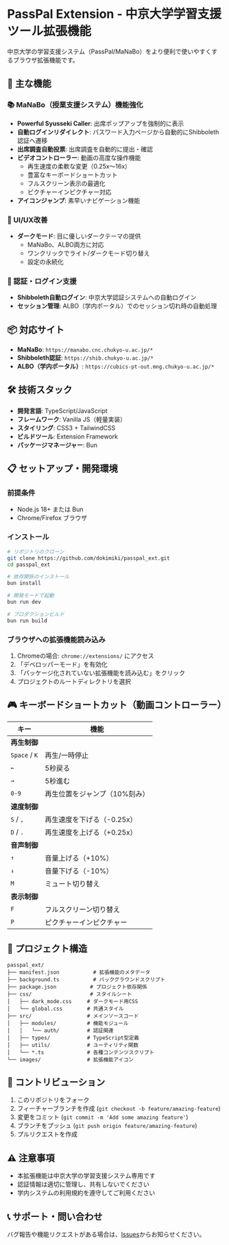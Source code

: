 # PassPal Extension - 中京大学学習支援ツール拡張機能

中京大学の学習支援システム（PassPal/MaNaBo）をより便利で使いやすくするブラウザ拡張機能です。

## 🚀 主な機能

### 📚 MaNaBo（授業支援システム）機能強化
- **Powerful Syusseki Caller**: 出席ポップアップを強制的に表示
- **自動ログインリダイレクト**: パスワード入力ページから自動的にShibboleth認証へ遷移
- **出席調査自動投票**: 出席調査を自動的に提出・確認
- **ビデオコントローラー**: 動画の高度な操作機能
  - 再生速度の柔軟な変更（0.25x〜16x）
  - 豊富なキーボードショートカット
  - フルスクリーン表示の最適化
  - ピクチャーインピクチャー対応
- **アイコンジャンプ**: 素早いナビゲーション機能

### 🌙 UI/UX改善
- **ダークモード**: 目に優しいダークテーマの提供
  - MaNaBo、ALBO両方に対応
  - ワンクリックでライト/ダークモード切り替え
  - 設定の永続化

### 🔐 認証・ログイン支援
- **Shibboleth自動ログイン**: 中京大学認証システムへの自動ログイン
- **セッション管理**: ALBO（学内ポータル）でのセッション切れ時の自動処理

## 📦 対応サイト

- **MaNaBo**: `https://manabo.cnc.chukyo-u.ac.jp/*`
- **Shibboleth認証**: `https://shib.chukyo-u.ac.jp/*`
- **ALBO（学内ポータル）**: `https://cubics-pt-out.mng.chukyo-u.ac.jp/*`

## 🛠️ 技術スタック

- **開発言語**: TypeScript/JavaScript
- **フレームワーク**: Vanilla JS（軽量実装）
- **スタイリング**: CSS3 + TailwindCSS
- **ビルドツール**: Extension Framework
- **パッケージマネージャー**: Bun

## 📋 セットアップ・開発環境

### 前提条件
- Node.js 18+ または Bun
- Chrome/Firefox ブラウザ

### インストール
```bash
# リポジトリのクローン
git clone https://github.com/dokimiki/passpal_ext.git
cd passpal_ext

# 依存関係のインストール
bun install

# 開発モードで起動
bun run dev

# プロダクションビルド
bun run build
```

### ブラウザへの拡張機能読み込み
1. Chromeの場合: `chrome://extensions/` にアクセス
2. 「デベロッパーモード」を有効化
3. 「パッケージ化されていない拡張機能を読み込む」をクリック
4. プロジェクトのルートディレクトリを選択

## 🎮 キーボードショートカット（動画コントローラー）

| キー | 機能 |
|------|------|
| **再生制御** |
| `Space` / `K` | 再生/一時停止 |
| `←` | 5秒戻る |
| `→` | 5秒進む |
| `0-9` | 再生位置をジャンプ（10%刻み） |
| **速度制御** |
| `S` / `,` | 再生速度を下げる（-0.25x） |
| `D` / `.` | 再生速度を上げる（+0.25x） |
| **音声制御** |
| `↑` | 音量上げる（+10%） |
| `↓` | 音量下げる（-10%） |
| `M` | ミュート切り替え |
| **表示制御** |
| `F` | フルスクリーン切り替え |
| `P` | ピクチャーインピクチャー |

## 📁 プロジェクト構造

```
passpal_ext/
├── manifest.json           # 拡張機能のメタデータ
├── background.ts           # バックグラウンドスクリプト
├── package.json           # プロジェクト依存関係
├── css/                   # スタイルシート
│   ├── dark_mode.css     # ダークモード用CSS
│   └── global.css        # 共通スタイル
├── src/                  # メインソースコード
│   ├── modules/          # 機能モジュール
│   │   └── auth/         # 認証関連
│   ├── types/            # TypeScript型定義
│   ├── utils/            # ユーティリティ関数
│   └── *.ts              # 各種コンテンツスクリプト
└── images/               # 拡張機能アイコン
```

## 🤝 コントリビューション

1. このリポジトリをフォーク
2. フィーチャーブランチを作成 (`git checkout -b feature/amazing-feature`)
3. 変更をコミット (`git commit -m 'Add some amazing feature'`)
4. ブランチをプッシュ (`git push origin feature/amazing-feature`)
5. プルリクエストを作成

## ⚠️ 注意事項

- 本拡張機能は中京大学の学習支援システム専用です
- 認証情報は適切に管理し、共有しないでください
- 学内システムの利用規約を遵守してご利用ください

## 📞 サポート・問い合わせ

バグ報告や機能リクエストがある場合は、[Issues](https://github.com/dokimiki/passpal_ext/issues)からお知らせください。
